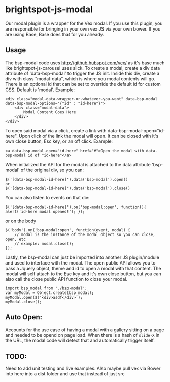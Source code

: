 # brightspot-js-modal

Our modal plugin is a wrapper for the Vex modal. If you use this plugin, you are responsible for bringing in your own vex JS via your own bower. If you are using Base, Base does that for you already. 

## Usage

The bsp-modal code uses http://github.hubspot.com/vex/ as it's base much like brightspot-js-carousel uses slick. To create a modal, create a div data attribute of 'data-bsp-modal' to trigger the JS init. Inside this div, create a div with class "modal-data", which is where you modal contents will go. There is an optional id that can be set to override the default id for custom CSS. Default is 'modal'. Example:

	<div class="modal-data-wrapper-or-whatever-you-want" data-bsp-modal data-bsp-modal-options='{"id" : "id-here"}'>
		<div class="modal-data">
			Modal Content Goes Here
		</div>
	</div>

To open said modal via a click, create a link with data-bsp-modal-open="id-here". Upon click of the link the modal will open. It can be closed with it's own close button, Esc key, or an off click. Example:

	<a data-bsp-modal-open="id-here" href="#">Open the modal with data-bsp-modal id of "id-here"</a>

When initialized the API for the modal is attached to the data attribute 'bsp-modal' of the original div, so you can:

	$('[data-bsp-modal-id-here]').data('bsp-modal').open()
	or
	$('[data-bsp-modal-id-here]').data('bsp-modal').close()

You can also listen to events on that div:

	$('[data-bsp-modal-id-here]').on('bsp-modal:open', function(){ alert('id-here modal opened!'); });

or on the body

	$('body').on('bsp-modal:open', function(event, modal) { 
		// modal is the instance of the modal object so you can close, open, etc 
		// example: modal.close(); 
	});

Lastly, the bsp-modal can just be imported into another JS plugin/module and used to interface with the modal. The open public API allows you to pass a Jquery object, theme and id to open a modal with that content. The modal will self attach to the Esc key and it's own close button, but you can also call the close public API function to close your modal.

	import bsp_modal from './bsp-modal'; 
	var myModal = Object.create(bsp_modal); 
	myModal.open($('<div>asdf</div>'); 
	myModal.close();

## Auto Open: 

Accounts for the use case of having a modal with a gallery sitting on a page and needed to be opend on page load. When there is a hash of `slide-X` in the URL, the modal code will detect that and automatically trigger itself.

## TODO:

Need to add unit testing and live examples. Also maybe pull vex via Bower into here into a dist folder and use that instead of just src